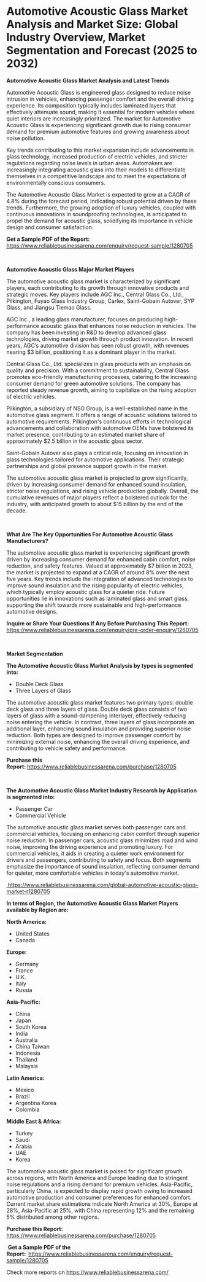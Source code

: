 <p><h1>Automotive Acoustic Glass Market Analysis and Market Size: Global Industry Overview, Market Segmentation and Forecast (2025 to 2032)</h1></p><p><strong>Automotive Acoustic Glass Market Analysis and Latest Trends</strong></p>
<p><p>Automotive Acoustic Glass is engineered glass designed to reduce noise intrusion in vehicles, enhancing passenger comfort and the overall driving experience. Its composition typically includes laminated layers that effectively attenuate sound, making it essential for modern vehicles where quiet interiors are increasingly prioritized. The market for Automotive Acoustic Glass is experiencing significant growth due to rising consumer demand for premium automotive features and growing awareness about noise pollution.</p><p>Key trends contributing to this market expansion include advancements in glass technology, increased production of electric vehicles, and stricter regulations regarding noise levels in urban areas. Automakers are increasingly integrating acoustic glass into their models to differentiate themselves in a competitive landscape and to meet the expectations of environmentally conscious consumers. </p><p>The Automotive Acoustic Glass Market is expected to grow at a CAGR of 4.8% during the forecast period, indicating robust potential driven by these trends. Furthermore, the growing adoption of luxury vehicles, coupled with continuous innovations in soundproofing technologies, is anticipated to propel the demand for acoustic glass, solidifying its importance in vehicle design and consumer satisfaction.</p></p>
<p><strong>Get a Sample PDF of the Report:&nbsp;</strong> <a href="https://www.reliablebusinessarena.com/enquiry/request-sample/1280705?utm_campaign=2483&utm_medium=2&utm_source=Github&utm_content=ia&utm_term=24032025&utm_id=automotive-acoustic-glass">https://www.reliablebusinessarena.com/enquiry/request-sample/1280705</a></p>
<p>&nbsp;</p>
<p><strong>Automotive Acoustic Glass Major Market Players</strong></p>
<p><p>The automotive acoustic glass market is characterized by significant players, each contributing to its growth through innovative products and strategic moves. Key players include AGC Inc., Central Glass Co., Ltd., Pilkington, Fuyao Glass Industry Group, Carlex, Saint-Gobain Autover, SYP Glass, and Jiangsu Tiemao Glass.</p><p>AGC Inc., a leading glass manufacturer, focuses on producing high-performance acoustic glass that enhances noise reduction in vehicles. The company has been investing in R&D to develop advanced glass technologies, driving market growth through product innovation. In recent years, AGC’s automotive division has seen robust growth, with revenues nearing $3 billion, positioning it as a dominant player in the market.</p><p>Central Glass Co., Ltd. specializes in glass products with an emphasis on quality and precision. With a commitment to sustainability, Central Glass promotes eco-friendly manufacturing processes, catering to the increasing consumer demand for green automotive solutions. The company has reported steady revenue growth, aiming to capitalize on the rising adoption of electric vehicles.</p><p>Pilkington, a subsidiary of NSG Group, is a well-established name in the automotive glass segment. It offers a range of acoustic solutions tailored to automotive requirements. Pilkington's continuous efforts in technological advancements and collaboration with automotive OEMs have bolstered its market presence, contributing to an estimated market share of approximately $2.5 billion in the acoustic glass sector.</p><p>Saint-Gobain Autover also plays a critical role, focusing on innovation in glass technologies tailored for automotive applications. Their strategic partnerships and global presence support growth in the market.</p><p>The automotive acoustic glass market is projected to grow significantly, driven by increasing consumer demand for enhanced sound insulation, stricter noise regulations, and rising vehicle production globally. Overall, the cumulative revenues of major players reflect a bolstered outlook for the industry, with anticipated growth to about $15 billion by the end of the decade.</p></p>
<p>&nbsp;</p>
<p><strong>What Are The Key Opportunities For Automotive Acoustic Glass Manufacturers?</strong></p>
<p><p>The automotive acoustic glass market is experiencing significant growth driven by increasing consumer demand for enhanced cabin comfort, noise reduction, and safety features. Valued at approximately $7 billion in 2023, the market is projected to expand at a CAGR of around 8% over the next five years. Key trends include the integration of advanced technologies to improve sound insulation and the rising popularity of electric vehicles, which typically employ acoustic glass for a quieter ride. Future opportunities lie in innovations such as laminated glass and smart glass, supporting the shift towards more sustainable and high-performance automotive designs.</p></p>
<p><strong>Inquire or Share Your Questions If Any Before Purchasing This Report:</strong> <a href="https://www.reliablebusinessarena.com/enquiry/pre-order-enquiry/1280705?utm_campaign=2483&utm_medium=2&utm_source=Github&utm_content=ia&utm_term=24032025&utm_id=automotive-acoustic-glass">https://www.reliablebusinessarena.com/enquiry/pre-order-enquiry/1280705</a></p>
<p>&nbsp;</p>
<p><strong>Market Segmentation</strong></p>
<p><strong>The Automotive Acoustic Glass Market Analysis by types is segmented into:</strong></p>
<p><ul><li>Double Deck Glass</li><li>Three Layers of Glass</li></ul></p>
<p><p>The automotive acoustic glass market features two primary types: double deck glass and three layers of glass. Double deck glass consists of two layers of glass with a sound-dampening interlayer, effectively reducing noise entering the vehicle. In contrast, three layers of glass incorporate an additional layer, enhancing sound insulation and providing superior noise reduction. Both types are designed to improve passenger comfort by minimizing external noise, enhancing the overall driving experience, and contributing to vehicle safety and performance.</p></p>
<p><strong>Purchase this Report:&nbsp;</strong><a href="https://www.reliablebusinessarena.com/purchase/1280705?utm_campaign=2483&utm_medium=2&utm_source=Github&utm_content=ia&utm_term=24032025&utm_id=automotive-acoustic-glass">https://www.reliablebusinessarena.com/purchase/1280705</a></p>
<p>&nbsp;</p>
<p><strong>The Automotive Acoustic Glass Market Industry Research by Application is segmented into:</strong></p>
<p><ul><li>Passenger Car</li><li>Commercial Vehicle</li></ul></p>
<p><p>The automotive acoustic glass market serves both passenger cars and commercial vehicles, focusing on enhancing cabin comfort through superior noise reduction. In passenger cars, acoustic glass minimizes road and wind noise, improving the driving experience and promoting luxury. For commercial vehicles, it aids in creating a quieter work environment for drivers and passengers, contributing to safety and focus. Both segments emphasize the importance of sound insulation, reflecting consumer demand for quieter, more comfortable vehicles in today's automotive market.</p></p>
<p><a href="https://www.reliablebusinessarena.com/global-automotive-acoustic-glass-market-r1280705?utm_campaign=2483&utm_medium=2&utm_source=Github&utm_content=ia&utm_term=24032025&utm_id=automotive-acoustic-glass">&nbsp;https://www.reliablebusinessarena.com/global-automotive-acoustic-glass-market-r1280705</a></p>
<p><strong>In terms of Region, the Automotive Acoustic Glass Market Players available by Region are:</strong></p>
<p>
    <p> <strong> North America: </strong>
        <ul>
            <li>United States</li>
            <li>Canada</li>
        </ul>
        </p> 
    <p> <strong> Europe: </strong>
        <ul>
            <li>Germany</li>
            <li>France</li>
            <li>U.K.</li>
            <li>Italy</li>
            <li>Russia</li>
        </ul>
        </p> 
    <p> <strong> Asia-Pacific: </strong>
        <ul>
            <li>China</li>
            <li>Japan</li>
            <li>South Korea</li>
            <li>India</li>
            <li>Australia</li>
            <li>China Taiwan</li>
            <li>Indonesia</li>
            <li>Thailand</li>
            <li>Malaysia</li>
        </ul>
        </p> 
    <p> <strong> Latin America: </strong>
        <ul>
            <li>Mexico</li>
            <li>Brazil</li>
            <li>Argentina Korea</li>
            <li>Colombia</li>
        </ul>
        </p> 
    <p> <strong> Middle East & Africa: </strong>
        <ul>
            <li>Turkey</li>
            <li>Saudi</li>
            <li>Arabia</li>
            <li>UAE</li>
            <li>Korea</li>
        </ul>
    </p>
    </p>
<p><p>The automotive acoustic glass market is poised for significant growth across regions, with North America and Europe leading due to stringent noise regulations and a rising demand for premium vehicles. Asia-Pacific, particularly China, is expected to display rapid growth owing to increased automotive production and consumer preferences for enhanced comfort. Current market share estimations indicate North America at 30%, Europe at 28%, Asia-Pacific at 25%, with China representing 12% and the remaining 5% distributed among other regions.</p></p>
<p><strong>Purchase this Report: </strong><a href="https://www.reliablebusinessarena.com/purchase/1280705?utm_campaign=2483&utm_medium=2&utm_source=Github&utm_content=ia&utm_term=24032025&utm_id=automotive-acoustic-glass">https://www.reliablebusinessarena.com/purchase/1280705</a></p>
<p>&nbsp;<strong>Get a Sample PDF of the Report:&nbsp;&nbsp;</strong><a href="https://www.reliablebusinessarena.com/enquiry/request-sample/1280705?utm_campaign=2483&utm_medium=2&utm_source=Github&utm_content=ia&utm_term=24032025&utm_id=automotive-acoustic-glass">https://www.reliablebusinessarena.com/enquiry/request-sample/1280705</a></p>
<p><strong></strong></p>
<p>Check more reports on <a href="https://www.reliablebusinessarena.com/?utm_campaign=2483&utm_medium=2&utm_source=Github&utm_content=ia&utm_term=24032025&utm_id=automotive-acoustic-glass">https://www.reliablebusinessarena.com/</a></p>